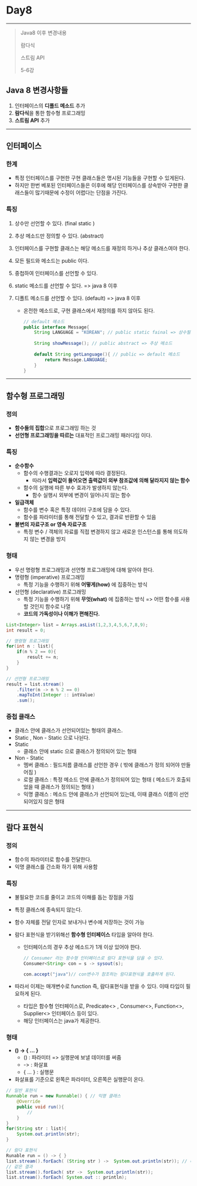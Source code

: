 

# Day8

---

> Java8 이후 변경내용 
>
> 람다식
>
> 스트림 API
>
> 5-6강 

## Java 8 변경사항들 

1. 인터페이스의 **디폴드 메소드** 추가 
2. **람다식**을 통한 함수형 프로그래밍
3. **스트림 API** 추가 

---

## 인터페이스 

### 한계

- 특정 인터페이스를 구현한 구현 클래스들은 명시된 기능들을 구현할 수 있게된다. 
- 하지만 한번 베포된 인터페이스들은 이후에 해당 인터페이스를 상속받아 구현한 클래스들이 많기때문에 수정이 어렵다는 단점을 가진다. 

### 특징

1. 상수만 선언할 수 있다. (final static )

2. 추상 메소드만 정의할 수 있다. (abstract)

3. 인터페이스를 구현할 클래스는 해당 메소드를 재정의 하거나 추상 클래스여야 한다. 

4. 모든 필드와 메소드는 public 이다. 

5. 중첩하여 인터페이스를 선언할 수 있다. 

6. static 메소드를 선언할 수 있다. => java 8 이후

7. 디폴트 메소드를 선언할 수 있다. (default) => java 8 이후

   - 온전한 메소드로, 구현 클래스에서 재정의를 하지 않아도 된다. 

     ```java 
     // default 메소드 
     public interface Message{
         String LANGUAGE = "KOREAN"; // public static fainal => 상수필드 
         
         String showMessage(); // public abstract => 추상 메소드 
         
         default String getLanguage(){ // public => default 메소드 
             return Message.LANGUAGE;
         }
     }
     ```

---

## 함수형 프로그래밍

### 정의 

- **함수들의 집합**으로 프로그래밍 하는 것 
- **선언형 프로그래밍을 따르는** 대표적인 프로그래밍 패러다임 이다. 

### 특징

- **순수함수**
  - 함수의 수행결과는 오로지 입력에 따라 결정된다. 
    - 따라서 **입력값이 들어오면 출력값이 외부 참조값에 의해 달라지지 않는 함수** 
  - 함수의 실행에 따른 부수 효과가 발생하지 않는다. 
    - 함수 실행시 외부에 변경이 일어나지 않는 함수 
- **일급객체**
  - 함수를 변수 혹은 특정 데이터 구조에 담을 수 있다. 
  - 함수를 파라미터를 통해 전달할 수 있고, 결과로 반환할 수 있음
- **불변의 자료구조 or 영속 자료구조** 
  - 특정 변수 / 객체의 자료를 직접 변경하지 않고 새로운 인스턴스를 통해 의도하지 않는 변경을 방지 

### 형태 

- 우선 명령형 프로그래밍과 선언형 프로그래밍에 대해 알아야 한다. 
- 명령형 (imperative) 프로그래밍
  - 특정 기능을 수행하기 위해 **어떻게(how)** 에 집중하는 방식 
- 선언형 (declarative) 프로그래밍
  - 특정 기능을 수행하기 위해 **무엇(what)** 에 집중하는 방식 => 어떤 함수를 사용할 것인지 함수로 나열
  - **코드의 가독성이나 이해가 편해진다.** 

```java
List<Integer> list = Arrays.asList(1,2,3,4,5,6,7,8,9);
int result = 0;

// 명령형 프로그래밍 
for(int n : list){
    if(n % 2 == 0){
        result += n;
    }
}

// 선언형 프로그래밍 
result = list.stream()
    .filter(n -> n % 2 == 0)
    .mapToInt(Integer :: intValue)
    .sum();
```

### 중첩 클래스

- 클래스 안에 클래스가 선언되어있는 형태의 클래스.
- Static , Non - Static 으로 나뉜다. 
- Static 
  - 클래스 안에 static 으로 클래스가 정의되어 있는 형태 
- Non - Static 
  - 멤버 클래스 : 필드처름 클래스를 선언한 경우 ( 밖에 클래스가 정의 되어야 만들어짐 )
  - 로컬 클래스 : 특정 메소드 안에 클래스가 정의되어 있는 형태 ( 메소드가 호출되었을 때 클래스가 정의되는 형태 )
  - 익명 클래스 : 메소드 안에 클래스가 선언되어 있는데, 이때 클래스 이름이 선언되어있지 않은 형태 

---

## 람다 표현식 

### 정의

- 함수의 파라미터로 함수를 전달한다. 
- 익명 클래스를 간소화 하기 위해 사용함 

### 특징

- 불필요한 코드를 줄이고 코드의 이해를 돕는 장점을 가짐 

- 특정 클래스에 종속되지 않는다. 

- 함수 자체를 전달 인자로 보내거나 변수에 저장하는 것이 가능 

- 람다 표현식을 받기위해선 **함수형 인터페이스** 타입을 알아야 한다. 

  - 인터페이스의 경우 추상 메소드가 1개 이상 있어야 한다. 

    ```java
    // Consumer 라는 함수형 인터페이스로 람다 표현식을 담을 수 있다. 
    Consumer<String> con = s -> sysout(s);
    
    con.accept("java")// con변수가 참조하는 람다표현식을 호출하게 된다. 
    ```

- 따라서 이제는 매개변수로 function 즉, 람다표현식을 받을 수 있다. 이때 타입이 필요하게 된다. 

  - 타입은 함수형 인터페이스로, Predicate<> , Consumer<>, Function<>, Supplier<> 인터페이스 등이 있다. 
  - 해당 인터페이스는 java가 제공한다. 

### 형태 

- **() -> { ... }** 
  - () : 파라미터 => 실행문에 보낼 데이터를 써줌 
  - -> : 화살표
  - { ... } : 실행문 
- 화살표를 기준으로 왼쪽은 파라미터, 오른쪽은 실행문이 온다. 

```java
// 일반 표현식 
Runnable run = new Runnable() { // 익명 클래스 
	@Override
    public void run(){
        // 
    }
}
for(String str : list){
    System.out.println(str);
}

// 람다 표현식 
Runable run = () -> { }
list.stream().forEach( (String str ) ->  System.out.println(str)); // 타입추론으로 인해 파라미터의 타입을 생략할 수 있다. 
// 같은 결과 
list.stream().forEach( str ->  System.out.println(str));
list.stream().forEach( System.out :: println);

```

